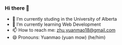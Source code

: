 ### Hi there 👋
- 🔭 I’m currently studing in the University of Alberta
- 🌱 I’m currently learning Web Development
- 📫 How to reach me: zhu.yuanmao18@gmail.com
- 😄 Pronouns: Yuanmao (yuan mow) (he/him)
<!--
**zhuyuanmao/zhuyuanmao** is a ✨ _special_ ✨ repository because its `README.md` (this file) appears on your GitHub profile.

Here are some ideas to get you started:


- 🌱 I’m currently learning ...
- 👯 I’m looking to collaborate on ...
- 🤔 I’m looking for help with ...
- 💬 Ask me about ...


- ⚡ Fun fact: ...
-->
